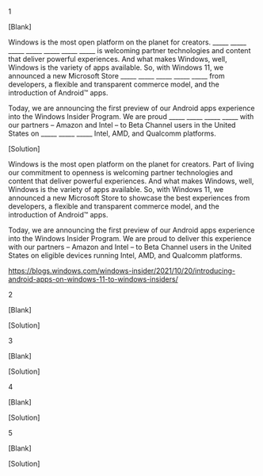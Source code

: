 1

[Blank] 

Windows is the most open platform on the planet for creators. _____ _____ _____ _____ _____ _____ _____ is welcoming partner technologies and content that deliver powerful experiences. And what makes Windows, well, Windows is the variety of apps available. So, with Windows 11, we announced a new Microsoft Store _____ _____ _____ _____ _____ from developers, a flexible and transparent commerce model, and the introduction of Android™ apps.

Today, we are announcing the first preview of our Android apps experience into the Windows Insider Program. We are proud _____ _____ _____ _____ with our partners – Amazon and Intel – to Beta Channel users in the United States on _____ _____ _____ Intel, AMD, and Qualcomm platforms.

[Solution] 

Windows is the most open platform on the planet for creators. Part of living our commitment to openness is welcoming partner technologies and content that deliver powerful experiences. And what makes Windows, well, Windows is the variety of apps available. So, with Windows 11, we announced a new Microsoft Store to showcase the best experiences from developers, a flexible and transparent commerce model, and the introduction of Android™ apps.

Today, we are announcing the first preview of our Android apps experience into the Windows Insider Program. We are proud to deliver this experience with our partners – Amazon and Intel – to Beta Channel users in the United States on eligible devices running Intel, AMD, and Qualcomm platforms.

https://blogs.windows.com/windows-insider/2021/10/20/introducing-android-apps-on-windows-11-to-windows-insiders/

2

[Blank] 

[Solution] 


3

[Blank] 

[Solution] 

4

[Blank] 

[Solution] 

5

[Blank] 

[Solution] 
